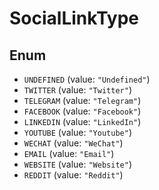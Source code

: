 # SocialLinkType

## Enum

* `UNDEFINED` (value: `"Undefined"`)
* `TWITTER` (value: `"Twitter"`)
* `TELEGRAM` (value: `"Telegram"`)
* `FACEBOOK` (value: `"Facebook"`)
* `LINKEDIN` (value: `"LinkedIn"`)
* `YOUTUBE` (value: `"Youtube"`)
* `WECHAT` (value: `"WeChat"`)
* `EMAIL` (value: `"Email"`)
* `WEBSITE` (value: `"Website"`)
* `REDDIT` (value: `"Reddit"`)
